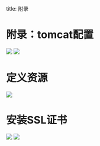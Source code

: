 title: 附录 


#  附录：tomcat配置
![](/data/dokuwiki/booknote/pasted/20150510-104316.png)
![](/data/dokuwiki/booknote/pasted/20150510-104328.png)

#  定义资源 
![](/data/dokuwiki/booknote/pasted/20150510-104343.png)
#  安装SSL证书 
![](/data/dokuwiki/booknote/pasted/20150510-104419.png)
![](/data/dokuwiki/booknote/pasted/20150510-104427.png)